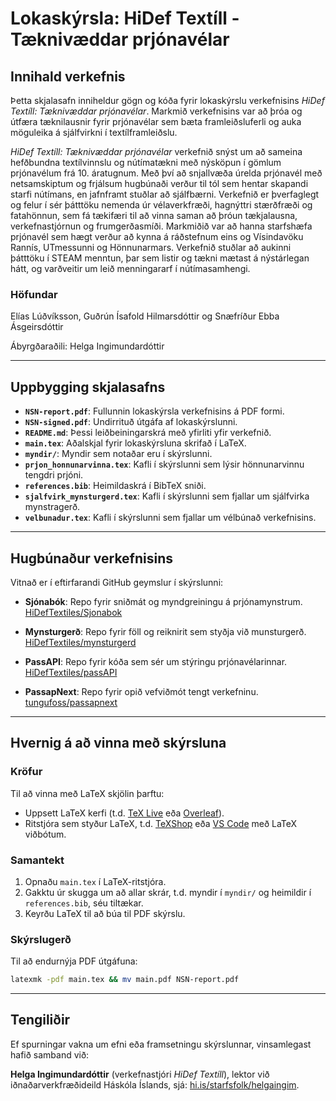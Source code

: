 # Lokaskýrsla: HiDef Textíll - Tæknivæddar prjónavélar

## Innihald verkefnis

Þetta skjalasafn inniheldur gögn og kóða fyrir lokaskýrslu verkefnisins *HiDef Textíll: Tæknivæddar
prjónavélar*. Markmið verkefnisins var að þróa og útfæra tæknilausnir fyrir prjónavélar sem bæta
framleiðsluferli og auka möguleika á sjálfvirkni í textílframleiðslu.

*HiDef Textíll: Tæknivæddar prjónavélar* verkefnið snýst um að sameina hefðbundna
textílvinnslu og nútímatækni með nýsköpun í gömlum prjónavélum frá 10. áratugnum. Með því að
snjallvæða úrelda prjónavél með netsamskiptum og frjálsum hugbúnaði verður til tól sem hentar
skapandi starfi nútímans, en jafnframt stuðlar að sjálfbærni. Verkefnið er þverfaglegt og felur í
sér þátttöku nemenda úr vélaverkfræði, hagnýttri stærðfræði og fatahönnun, sem fá tækifæri til að
vinna saman að þróun tækjalausna, verkefnastjórnun og frumgerðasmíði. Markmiðið var að hanna
starfshæfa prjónavél sem hægt verður að kynna á ráðstefnum eins og Vísindavöku Rannís, UTmessunni og
Hönnunarmars.
Verkefnið stuðlar að aukinni þátttöku í STEAM menntun, þar sem listir og tækni mætast á nýstárlegan
hátt, og varðveitir um leið menningararf í nútímasamhengi.

### Höfundar

Elías Lúðvíksson, Guðrún Ísafold Hilmarsdóttir og Snæfríður Ebba Ásgeirsdóttir

Ábyrgðaraðili: Helga Ingimundardóttir

---

## Uppbygging skjalasafns

- **`NSN-report.pdf`**: Fullunnin lokaskýrsla verkefnisins á PDF formi.
- **`NSN-signed.pdf`**: Undirrituð útgáfa af lokaskýrslunni.
- **`README.md`**: Þessi leiðbeiningarskrá með yfirliti yfir verkefnið.
- **`main.tex`**: Aðalskjal fyrir lokaskýrsluna skrifað í LaTeX.
- **`myndir/`**: Myndir sem notaðar eru í skýrslunni.
- **`prjon_honnunarvinna.tex`**: Kafli í skýrslunni sem lýsir hönnunarvinnu tengdri prjóni.
- **`references.bib`**: Heimildaskrá í BibTeX sniði.
- **`sjalfvirk_mynsturgerd.tex`**: Kafli í skýrslunni sem fjallar um sjálfvirka mynstragerð.
- **`velbunadur.tex`**: Kafli í skýrslunni sem fjallar um vélbúnað verkefnisins.

---

## Hugbúnaður verkefnisins

Vitnað er í eftirfarandi GitHub geymslur í skýrslunni:

- **Sjónabók**: Repo fyrir sniðmát og myndgreiningu á prjónamynstrum.
  [HiDefTextiles/Sjonabok](https://github.com/HiDefTextiles/Sjonabok)

- **Mynsturgerð**: Repo fyrir föll og reiknirit sem styðja við munsturgerð.  
  [HiDefTextiles/mynsturgerd](https://github.com/HiDefTextiles/mynsturgerd)

- **PassAPI**: Repo fyrir kóða sem sér um stýringu prjónavélarinnar.  
  [HiDefTextiles/passAPI](https://github.com/HiDefTextiles/passAPI)

- **PassapNext**: Repo fyrir opið vefviðmót tengt verkefninu.  
  [tungufoss/passapnext](https://github.com/tungufoss/passapnext)

---

## Hvernig á að vinna með skýrsluna

### Kröfur

Til að vinna með LaTeX skjölin þarftu:

- Uppsett LaTeX kerfi (t.d. [TeX Live](https://www.tug.org/texlive/)
  eða [Overleaf](https://www.overleaf.com/)).
- Ritstjóra sem styður LaTeX, t.d. [TeXShop](http://pages.uoregon.edu/koch/texshop/)
  eða [VS Code](https://code.visualstudio.com/) með LaTeX viðbótum.

### Samantekt

1. Opnaðu `main.tex` í LaTeX-ritstjóra.
2. Gakktu úr skugga um að allar skrár, t.d. myndir í `myndir/` og heimildir í `references.bib`, séu
   tiltækar.
3. Keyrðu LaTeX til að búa til PDF skýrslu.

### Skýrslugerð

Til að endurnýja PDF útgáfuna:
  ```bash
  latexmk -pdf main.tex && mv main.pdf NSN-report.pdf   
  ```

---

## Tengiliðir

Ef spurningar vakna um efni eða framsetningu skýrslunnar, vinsamlegast hafið samband við:

**Helga Ingimundardóttir** (verkefnastjóri *HiDef Textíll*), lektor við iðnaðarverkfræðideild
Háskóla Íslands, sjá: [hi.is/starfsfolk/helgaingim](https://hi.is/starfsfolk/helgaingim).  
